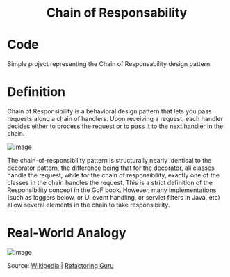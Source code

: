 <div align="center">
  <h1> Chain of Responsability  </h1>
</div>

# Code

Simple project representing the Chain of Responsability design pattern.

# Definition

Chain of Responsibility is a behavioral design pattern that lets you pass requests along a chain of handlers. Upon receiving a request, each handler decides either to process the request or to pass it to the next handler in the chain.

![image](https://user-images.githubusercontent.com/40416044/152540342-c239a58b-781b-44fb-a0ab-1d2af983e3a0.png)

The chain-of-responsibility pattern is structurally nearly identical to the decorator pattern, the difference being that for the decorator, all classes handle the request, while for the chain of responsibility, exactly one of the classes in the chain handles the request. This is a strict definition of the Responsibility concept in the GoF book. However, many implementations (such as loggers below, or UI event handling, or servlet filters in Java, etc) allow several elements in the chain to take responsibility.


# Real-World Analogy

![image](https://user-images.githubusercontent.com/40416044/152540622-66d327b4-5a01-4220-816c-2816be4e6b68.png)



Source: <a href="https://pt.wikipedia.org/wiki/Chain_of_Responsibility"> Wikipedia </a> | <a href="https://refactoring.guru/design-patterns/chain-of-responsibility"> Refactoring Guru </a>
